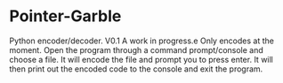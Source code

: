 # Pointer-Garble
Python encoder/decoder.  V0.1
A work in progress.e
Only encodes at the moment.
Open the program through a command prompt/console and choose a file. It will encode the file and prompt you to press enter.
It will then print out the encoded code to the console and exit the program.

